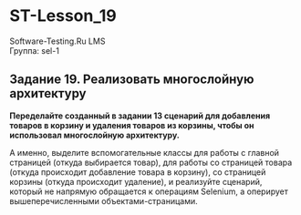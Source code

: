 # ST-Lesson_19

Software-Testing.Ru LMS<br />
Группа: sel-1<br />
<h2>Задание 19. Реализовать многослойную архитектуру</h2>

**Переделайте созданный в задании 13 сценарий для добавления товаров в корзину и удаления товаров из корзины, чтобы он использовал многослойную архитектуру.**

А именно, выделите вспомогательные классы для работы с главной страницей (откуда выбирается товар), для работы со страницей товара (откуда происходит добавление товара в корзину), со страницей корзины (откуда происходит удаление), и реализуйте сценарий, который не напрямую обращается к операциям Selenium, а оперирует вышеперечисленными объектами-страницами.